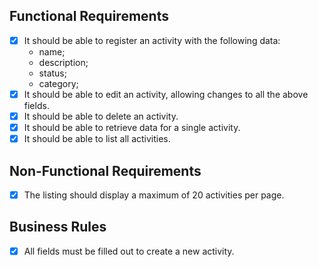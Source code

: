## Functional Requirements
- [x] It should be able to register an activity with the following data:
  - name;
  - description;
  - status;
  - category;
- [x] It should be able to edit an activity, allowing changes to all the above fields.
- [x] It should be able to delete an activity.
- [X] It should be able to retrieve data for a single activity.
- [x] It should be able to list all activities.

## Non-Functional Requirements
- [x] The listing should display a maximum of 20 activities per page.

## Business Rules
- [x] All fields must be filled out to create a new activity.
